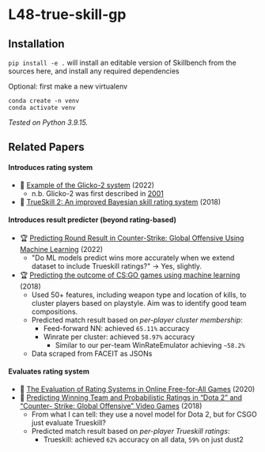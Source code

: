 # L48-true-skill-gp


## Installation

`pip install -e .` will install an editable version of Skillbench from the sources here, and install any required dependencies

Optional: first make a new virtualenv
```
conda create -n venv
conda activate venv
```

*Tested on Python 3.9.15.*

## Related Papers

#### Introduces rating system
- 🎁 [Example of the Glicko-2 system](http://www.glicko.net/glicko/glicko2.pdf) (2022)
  - n.b. Glicko-2 was first described in [2001](http://www.glicko.net/research/dpcmsv.pdf)
- 🎁 [TrueSkill 2: An improved Bayesian skill rating system](https://www.microsoft.com/en-us/research/uploads/prod/2018/03/trueskill2.pdf) (2018)
#### Introduces result predicter (beyond rating-based)
- 🏆 [Predicting Round Result in Counter-Strike: Global
Offensive Using Machine Learning](https://ieeexplore.ieee.org/stamp/stamp.jsp?tp=&arnumber=9778597) (2022)
  - "Do ML models predict wins more accurately when we extend dataset to include Trueskill ratings?" -> Yes, slightly.
- 🏆 [Predicting the outcome of CS:GO
games using machine learning](https://publications.lib.chalmers.se/records/fulltext/256129/256129.pdf) (2018)
  - Used 50+ features, including weapon type and location of kills, to cluster players based on playstyle. Aim was to identify good team compositions.
  - Predicted match result based on *per-player cluster membership*:
    - Feed-forward NN: achieved `65.11%` accuracy
    - Winrate per cluster: achieved `58.97%` accuracy
      - Similar to our per-team WinRateEmulator achieving `~58.2%`
  - Data scraped from FACEIT as JSONs
#### Evaluates rating system
- 🔎 [The Evaluation of Rating Systems
in Online Free-for-All Games](https://arxiv.org/pdf/2008.06787.pdf) (2020)
- 🔎 [Predicting Winning Team and Probabilistic Ratings in “Dota 2” and “Counter-
Strike: Global Offensive” Video Games](https://drive.google.com/file/d/1MxVIfOb98fT19A1vmwoeyTuwxndUFxrv/view?usp=sharing) (2018)
  - From what I can tell: they use a novel model for Dota 2, but for CSGO just evaluate Trueskill?
  - Predicted match result based on *per-player Trueskill ratings*:
    - Trueskill: achieved `62%` accuracy on all data, `59%` on just dust2
